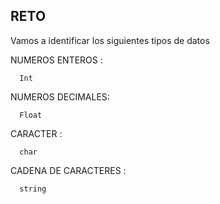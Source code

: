 ## RETO 
Vamos a identificar los siguientes tipos de datos

NUMEROS ENTEROS : 

      Int

NUMEROS DECIMALES: 

      Float

CARACTER : 

      char

CADENA DE CARACTERES : 

      string
    
